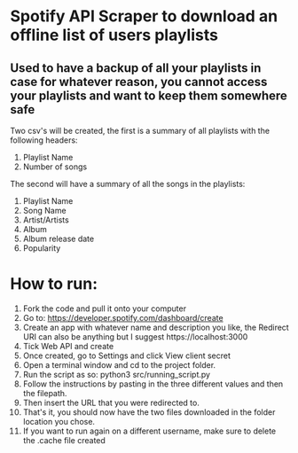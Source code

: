 # Spotify API Scraper to download an offline list of users playlists
## Used to have a backup of all your playlists in case for whatever reason, you cannot access your playlists and want to keep them somewhere safe

Two csv's will be created, the first is a summary of all playlists with the following headers:
1. Playlist Name
2. Number of songs

The second will have a summary of all the songs in the playlists:
1. Playlist Name
2. Song Name
3. Artist/Artists
4. Album
5. Album release date
6. Popularity


# How to run:
1. Fork the code and pull it onto your computer
2. Go to: https://developer.spotify.com/dashboard/create
3. Create an app with whatever name and description you like, the Redirect URI can also be anything but I suggest https://localhost:3000
4. Tick Web API and create
5. Once created, go to Settings and click View client secret
6. Open a terminal window and cd to the project folder. 
7. Run the script as so: python3 src/running_script.py
8. Follow the instructions by pasting in the three different values and then the filepath.
9. Then insert the URL that you were redirected to.
10. That's it, you should now have the two files downloaded in the folder location you chose.
11. If you want to run again on a different username, make sure to delete the .cache file created